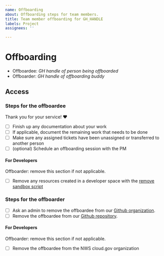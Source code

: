 ```yaml
---
name: Offboarding
about: Offboarding steps for team members.
title: Team member offboarding for GH_HANDLE
labels: Project
assignees: ''

---
```


# Offboarding

- Offboardee: _GH handle of person being offboarded_
- Offboarder: _GH handle of offboarding buddy_

## Access

### Steps for the offboardee

Thank you for your service! :heart:

- [ ] Finish up any documentation about your work
- [ ] If applicable, document the remaining work that needs to be done
- [ ] Make sure any assigned tickets have been unassigned or transferred to another person
- [ ] (optional) Schedule an offboarding session with the PM

#### For Developers

Offboarder: remove this section if not applicable.

- [ ] Remove any resources created in a developer space with the [remove sandbox script](https://github.com/weather-gov/weather.gov/blob/main/scripts/remove-cloudgov-env.sh)

### Steps for the offboarder

- [ ] Ask an admin to remove the offboardee from our [Github organization](https://github.com/orgs/weather-gov).
- [ ] Remove the offboardee from our [Github repository](https://github.com/weather-gov/weather.gov).

#### For Developers

Offboarder: remove this section if not applicable.

- [ ] Remove the offboardee from the NWS cloud.gov organization
